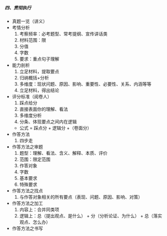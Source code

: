 ##### 四、贯彻执行
- 真题一览（讲义）
- 考情分析
	1. 考察频率：必考题型、常考提纲、宣传讲话类
	1. 材料范围：限
	1. 分值
	1. 字数
	1. 要求：重点句子理解
- 能力剖析	
	1. 立足材料，提取要点
	1. 归纳概括+分析
	1. 多维度：现状问题、原因、影响、重要性、必要性、关系、内涵等等
	1. 立足材料，得出结论
- 评分标准（阅卷人）
	1. 踩点给分
	1. 直接表面你的理解、看法
	1. 多维度分析
	1. 分条、体现要点之间内在逻辑
	- 公式 = 踩点分 + 逻辑分 +（卷面分）
- 作答方法
	1. 四步走
- 作答方法之审题
	1. 题型：理解、看法、含义、解释、本质、评价
	1. 范围：限定范围
	1. 作答对象
	1. 字数
	1. 基本要求
	1. 特殊要求
- 作答方法之找点
	1. 与作答对象相关的所有要点（表现、问题、原因、影响、对策）	
- 作答方法之加工
	1. 内容上：合并同类项
	1. 逻辑上：总（提出观点、是什么） + 分（分析论证、为什么） + 总（落实观点、怎么办）
- 作答方法之书写	